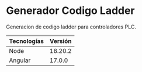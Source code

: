 # Generador Codigo Ladder
Generacion de codigo ladder para controladores PLC.



| Tecnologías  | Versión |
|--------------|---------|
| Node         | 18.20.2 |
| Angular      | 17.0.0  |
